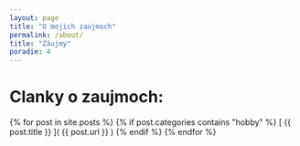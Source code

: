 ```yaml
---
layout: page
title: "O mojich zaujmoch"
permalink: /about/
title: "Záujmy"
poradie: 4
---
```


# Clanky o zaujmoch: 

{% for post in site.posts %}
{% if post.categories contains "hobby" %}
  [ {{ post.title }} ]( {{ post.url }} )
{% endif %}
{% endfor %}